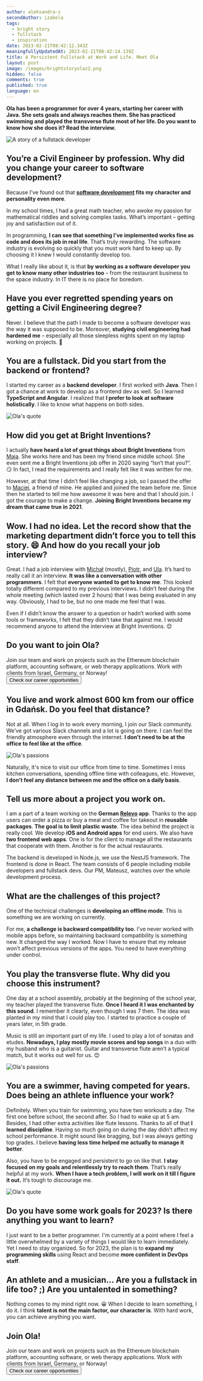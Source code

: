 ```yaml
---
author: aleksandra-z
secondAuthor: izabela
tags:
  - bright story
  - fullstack
  - inspiration
date: 2023-02-21T08:42:12.343Z
meaningfullyUpdatedAt: 2023-02-21T08:42:14.139Z
title: A Persistent Fullstack at Work and Life. Meet Ola
layout: post
image: /images/brightstoryolaz2.png
hidden: false
comments: true
published: true
language: en
---
```

**Ola has been a programmer for over 4 years, starting her career with Java. She sets goals and always reaches them. She has practiced swimming and played the transverse flute most of her life. Do you want to know how she does it? Read the interview.**

<div class="image"><img src="/images/brightstoryolazcollage.png" alt="A story of a fullstack developer" title="A story of a fullstack developer"  /> </div>

## You’re a Civil Engineer by profession. Why did you change your career to software development?

Because I’ve found out that **[software development](/) fits my character and personality even more**.

In my school times, I had a great math teacher, who awoke my passion for mathematical riddles and solving complex tasks. What’s important – getting joy and satisfaction out of it.

In programming, **I can see that something I’ve implemented works fine as code and does its job in real life**. That’s truly rewarding. The software industry is evolving so quickly that you must work hard to keep up. By choosing it I knew I would constantly develop too.

What I really like about it, is that **by working as a software developer you get to know many other industries too** – from the restaurant business to the space industry. In IT there is no place for boredom.

## Have you ever regretted spending years on getting a Civil Engineering degree?

Never. I believe that the path I made to become a software developer was the way it was supposed to be. Moreover, **studying civil engineering had hardened me** – especially all those sleepless nights spent on my laptop working on projects. 🙂

## You are a fullstack. Did you start from the backend or frontend?

I started my career as a **backend developer**. I first worked with **Java**. Then I got a chance at work to develop as a frontend dev as well. So I learned **TypeScript and Angular**. I realized that **I prefer to look at software holistically**. I like to know what happens on both sides.

<div class="image"><img src="/images/ola_quote_fullstack.png" alt="Ola's quote" title="Ola's quote"  /> </div>

## How did you get at Bright Inventions?

I actually **have heard a lot of great things about Bright Inventions** from [Maja](/about-us/maja/). She works here and has been my friend since middle school. She even sent me a Bright Inventions job offer in 2020 saying “Isn’t that you?”. 😏 In fact, I read the requirements and I really felt like it was written for me.

However, at that time I didn’t feel like changing a job, so I passed the offer to [Maciej](/about-us/maciej-n/), a friend of mine. He applied and joined the team before me. Since then he started to tell me how awesome it was here and that I should join. I got the courage to make a change. **Joining Bright Inventions became my dream that came true in 2021**. 

## Wow. I had no idea. Let the record show that the marketing department didn’t force you to tell this story. 😄 And how do you recall your job interview?

Great. I had a job interview with [Michał](/about-us/michal-k/) (mostly), [Piotr](/about-us/piotr/), and [Ula](/about-us/ula/). It’s hard to really call it an interview. **It was like a conversation with other programmers**. I felt that **everyone wanted to get to know me**. This looked totally different compared to my previous interviews. I didn’t feel during the whole meeting (which lasted over 2 hours) that I was being evaluated in any way. Obviously, I had to be, but no one made me feel that I was.

Even if I didn’t know the answer to a question or hadn’t worked with some tools or frameworks, I felt that they didn’t take that against me. I would recommend anyone to attend the interview at Bright Inventions. 😊

<div class='block-button'><h2>Do you want to join Ola?</h2><div>Join our team and work on projects such as the Ethereum blockchain platform, accounting software, or web therapy applications. Work with clients from Israel, Germany, or Norway!</div><a href="/career"><button>Check our career opportunities</button></a></div>

## You live and work almost 600 km from our office in Gdańsk. Do you feel that distance?

Not at all. When I log in to work every morning, I join our Slack community. We’ve got various Slack channels and a lot is going on there. I can feel the friendly atmosphere even through the internet. **I don’t need to be at the office to feel like at the office**.

<div class="image"><img src="/images/ola_passion.png" alt="Ola's passions" title="Ola's passions"  /> </div>

Naturally, it's nice to visit our office from time to time. Sometimes I miss kitchen conversations, spending offline time with colleagues, etc. However, **I don’t feel any distance between me and the office on a daily basis**.

## Tell us more about a project you work on.

I am a part of a team working on the **German [Relevo](/projects/eco-friendly-app) app**. Thanks to the app users can order a pizza or buy a meal and coffee for takeout in **reusable packages**. **The goal is to limit plastic waste**. The idea behind the project is really cool. We develop **iOS and Android apps** for end users. We also have **two frontend web apps**. One is for the client to manage all the restaurants that cooperate with them. Another is for the actual restaurants.

The backend is developed in Node.js, we use the NestJS framework. The frontend is done in React. The team consists of 6 people including mobile developers and fullstack devs. Our PM, Mateusz, watches over the whole development process.

## What are the challenges of this project?

One of the technical challenges is **developing an offline mode**. This is something we are working on currently. 

For me, **a challenge is backward compatibility too**. I’ve never worked with mobile apps before, so maintaining backward compatibility is something new. It changed the way I worked. Now I have to ensure that my release won’t affect previous versions of the apps. You need to have everything under control. 

## You play the transverse flute. Why did you choose this instrument?

One day at a school assembly, probably at the beginning of the school year, my teacher played the transverse flute. **Once I heard it I was enchanted by this sound**. I remember it clearly, even though I was 7 then. The idea was planted in my mind that I could play too. I started to practice a couple of years later, in 5th grade. 

Music is still an important part of my life. I used to play a lot of sonatas and etudes. **Nowadays, I play mostly movie scores and top songs** in a duo with my husband who is a guitarist. Guitar and transverse flute aren’t a typical match, but it works out well for us. 😊

<div class="image"><img src="/images/ola_passion2.png" alt="Ola's passions" title="Ola's passions"  /> </div>

## You are a swimmer, having competed for years. Does being an athlete influence your work?

Definitely. When you train for swimming, you have two workouts a day. The first one before school, the second after. So I had to wake up at 5 am. Besides, I had other extra activities like flute lessons. Thanks to all of that **I learned discipline**. Having so much going on during the day didn’t affect my school performance. It might sound like bragging, but I was always getting top grades. I believe **having less time helped me actually to manage it better**. 

Also, you have to be engaged and persistent to go on like that. **I stay focused on my goals and relentlessly try to reach them**. That’s really helpful at my work. **When I have a tech problem, I will work on it till I figure it out.** It‘s tough to discourage me. 

<div class="image"><img src="/images/ola_quote_problem.png" alt="Ola's quote" title="Ola's quote"  /> </div>

## Do you have some work goals for 2023? Is there anything you want to learn?

I just want to be a better programmer. I'm currently at a point where I feel a little overwhelmed by a variety of things I would like to learn immediately. Yet I need to stay organized. So for 2023, the plan is to **expand my programming skills** using React and become **more confident in DevOps staff**.

## An athlete and a musician… Are you a fullstack in life too? ;) Are you untalented in something?

Nothing comes to my mind right now. 😀 When I decide to learn something, I do it. I think **talent is not the main factor, our character is**. With hard work, you can achieve anything you want.

<div class='block-button'><h2>Join Ola!</h2><div>Join our team and work on projects such as the Ethereum blockchain platform, accounting software, or web therapy applications. Work with clients from Israel, Germany, or Norway!</div><a href="/career"><button>Check our career opportunities</button></a></div>
